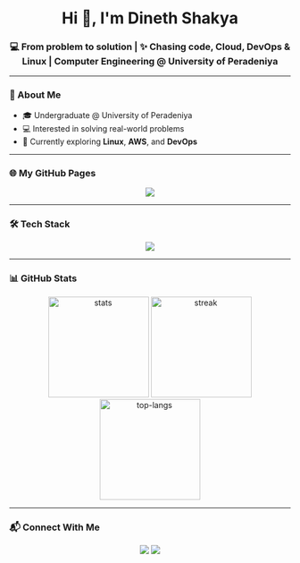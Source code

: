 <h1 align="center">Hi 👋, I'm Dineth Shakya</h1>
<h3 align="center">💻 From problem to solution | ✨ Chasing code, Cloud, DevOps & Linux | Computer Engineering @ University of Peradeniya</h3>

---

### 🚀 About Me
- 🎓 Undergraduate @ University of Peradeniya  
- 💻 Interested in solving real-world problems  
- 🌱 Currently exploring **Linux**, **AWS**, and **DevOps**  

---

### 🌐 My GitHub Pages
<p align="center">
  <a href="https://DinethShakya23.github.io" target="_blank">
    <img src="https://img.shields.io/badge/🌐 Visit%20My%20Website-blue?style=for-the-badge" />
  </a>
</p>

---

### 🛠️ Tech Stack
<p align="center">
  <img src="https://skillicons.dev/icons?i=python,java,javascript,flutter,html,css,mysql,git,linux,aws" />
</p>

---

### 📊 GitHub Stats
<p align="center">
  <img src="https://github-readme-stats.vercel.app/api?username=DinethShakya23&show_icons=true&theme=radical" alt="stats" height="180"/>
  <img src="https://github-readme-streak-stats.herokuapp.com/?user=DinethShakya23&theme=radical" alt="streak" height="180"/>
  <img src="https://github-readme-stats.vercel.app/api/top-langs/?username=DinethShakya23&layout=compact&theme=radical" alt="top-langs" height="180"/>
</p>

---

### 📬 Connect With Me
<p align="center">
  <a href="https://linkedin.com/in/your-linkedin"><img src="https://img.shields.io/badge/LinkedIn-blue?logo=linkedin&logoColor=white&style=for-the-badge" /></a>
  <a href="mailto:your.email@example.com"><img src="https://img.shields.io/badge/Email-red?logo=gmail&logoColor=white&style=for-the-badge" /></a>
</p>
